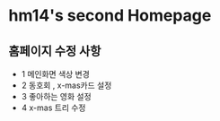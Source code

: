 # hm14's second Homepage
## 홈페이지 수정 사항
- 1 메인화면 색상 변경
- 2 동호회 , x-mas카드 설정
- 3 좋아하는 영화 설정
- 4 x-mas 트리 수정
